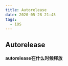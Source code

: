 ```yaml
---
title: Autorelease
date: 2020-05-28 21:45
tags:
  - iOS
---
```


## Autorelease

#### autorelease在什么时候释放

